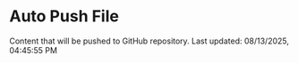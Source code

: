 # Auto Push File

Content that will be pushed to GitHub repository.
Last updated: 08/13/2025, 04:45:55 PM